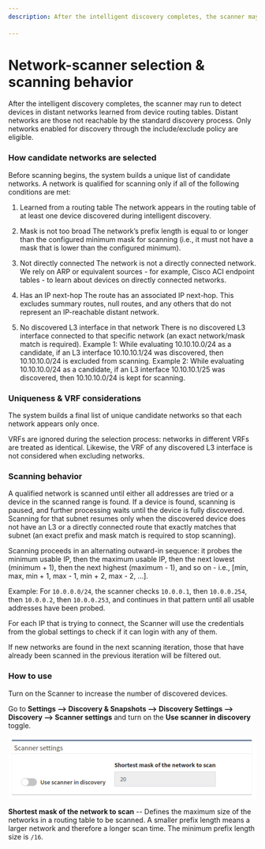 ```yaml
---
description: After the intelligent discovery completes, the scanner may run to detect devices in distant networks learned from device routing tables. Distant networks are those not reachable by the standard discovery process. Only networks enabled for discovery through the include/exclude policy are eligible.

---
```


# Network-scanner selection & scanning behavior

After the intelligent discovery completes, the scanner may run to detect devices in distant networks learned from device routing tables. Distant networks are those not reachable by the standard discovery process. Only networks enabled for discovery through the include/exclude policy are eligible.

### How candidate networks are selected

Before scanning begins, the system builds a unique list of candidate networks. A network is qualified for scanning only if all of the following conditions are met:

1. Learned from a routing table
The network appears in the routing table of at least one device discovered during intelligent discovery.

2. Mask is not too broad
The network’s prefix length is equal to or longer than the configured minimum mask for scanning (i.e., it must not have a mask that is lower than the configured minimum).

3. Not directly connected
The network is not a directly connected network. We rely on ARP or equivalent sources - for example, Cisco ACI endpoint tables - to learn about devices on directly connected networks.

4. Has an IP next-hop
The route has an associated IP next-hop. This excludes summary routes, null routes, and any others that do not represent an IP-reachable distant network.

5. No discovered L3 interface in that network
There is no discovered L3 interface connected to that specific network (an exact network/mask match is required).
Example 1: While evaluating 10.10.10.0/24 as a candidate, if an L3 interface 10.10.10.1/24 was discovered, then 10.10.10.0/24 is excluded from scanning.
Example 2: While evaluating 10.10.10.0/24 as a candidate, if an L3 interface 10.10.10.1/25 was discovered, then 10.10.10.0/24 is kept for scanning.


### Uniqueness & VRF considerations
The system builds a final list of unique candidate networks so that each network appears only once.

VRFs are ignored during the selection process: networks in different VRFs are treated as identical. Likewise, the VRF of any discovered L3 interface is not considered when excluding networks.

### Scanning behavior
A qualified network is scanned until either all addresses are tried or a device in the scanned range is found. If a device is found, scanning is paused, and further processing waits until the device is fully discovered. Scanning for that subnet resumes only when the discovered device does not have an L3 or a directly connected route that exactly matches that subnet (an exact prefix and mask match is required to stop scanning).

Scanning proceeds in an alternating outward-in sequence: it probes the minimum usable IP, then the maximum usable IP, then the next lowest (minimum + 1), then the next highest (maximum -  1), and so on - i.e., [min, max, min + 1, max - 1, min + 2, max - 2, …].

Example: For `10.0.0.0/24`, the scanner checks `10.0.0.1`, then `10.0.0.254`, then `10.0.0.2`, then `10.0.0.253`, and continues in that pattern until all usable addresses have been probed.

For each IP that is trying to connect, the Scanner will use the credentials from the global settings to check if it can login with any of them.

If new networks are found in the next scanning iteration, those that have already been scanned in the previous iteration will be filtered out.

### How to use
Turn on the Scanner to increase the number of discovered devices.

Go to **Settings --> Discovery & Snapshots --> Discovery Settings --> Discovery
--> Scanner settings** and turn on the **Use scanner in discovery** toggle.

![Scanner settings](scanner_settings.png)

**Shortest mask of the network to scan** -- Defines the maximum size of the
networks in a routing table to be scanned. A smaller prefix length means a
larger network and therefore a longer scan time. The minimum prefix length size
is `/16`.
